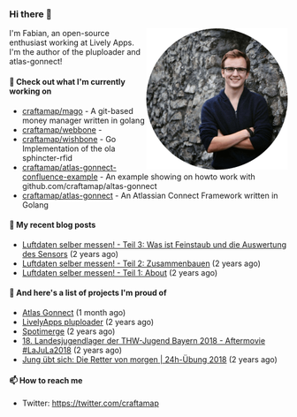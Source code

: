 ### Hi there 👋

<img src="https://raw.githubusercontent.com/craftamap/craftamap/master/assets/profile_picture.png" align="right" width="256"/>

I'm Fabian, an open-source enthusiast working at Lively Apps. I'm the author of the pluploader and atlas-gonnect!

#### 🌱 Check out what I'm currently working on

- [craftamap/mago](https://github.com/craftamap/mago) - A git-based money manager written in golang
- [craftamap/webbone](https://github.com/craftamap/webbone) - 
- [craftamap/wishbone](https://github.com/craftamap/wishbone) - Go Implementation of the ola sphincter-rfid
- [craftamap/atlas-gonnect-confluence-example](https://github.com/craftamap/atlas-gonnect-confluence-example) - An example showing on howto work with github.com/craftamap/altas-gonnect
- [craftamap/atlas-gonnect](https://github.com/craftamap/atlas-gonnect) - An Atlassian Connect Framework written in Golang

#### 📜 My recent blog posts


- [Luftdaten selber messen! - Teil 3: Was ist Feinstaub und die Auswertung des Sensors](https://dev.siegelfabian.de/posts/2018/02/luftdaten3/) (2 years ago)
- [Luftdaten selber messen! - Teil 2: Zusammenbauen](https://dev.siegelfabian.de/posts/2018/02/luftdaten2/) (2 years ago)
- [Luftdaten selber messen! - Teil 1: About](https://dev.siegelfabian.de/posts/2018/02/luftdaten1/) (2 years ago)

#### 🦚 And here's a list of projects I'm proud of

- [Atlas Gonnect](https://dev.siegelfabian.de/projects/2020/atlas-gonnect/) (1 month ago)
- [LivelyApps pluploader](https://dev.siegelfabian.de/projects/2020/pluploader/) (2 years ago)
- [Spotimerge](https://dev.siegelfabian.de/projects/2019/spotimerge/) (2 years ago)
- [18. Landesjugendlager der THW-Jugend Bayern 2018 - Aftermovie #LaJuLa2018](https://dev.siegelfabian.de/projects/2018/lajula/) (2 years ago)
- [Jung übt sich: Die Retter von morgen | 24h-Übung 2018](https://dev.siegelfabian.de/projects/2018/junguebtsich/) (2 years ago)

#### 📫 How to reach me

- Twitter: https://twitter.com/craftamap
